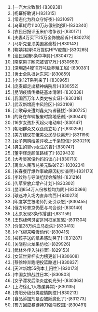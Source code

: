 
1. [一汽大众致歉]-[830938]
1. [杨幂好敢说]-[831315]
1. [常态化为群众守好夜]-[831097]
1. [乌军耗尽1100万苏俄制炮弹]-[830340]
1. [农民日报评玉米价格争议]-[830171]
1. [夫妻4万买下25万金饰被起诉]-[830278]
1. [马斯克登顶美国富豪榜]-[830143]
1. [鞠婧祎捐50万提供HPV疫苗]-[830265]
1. [渔民误捕5条中华鲟]-[830472]
1. [南京男子网恋被骗17万]-[830689]
1. [深圳造4艘10万吨级养殖工船]-[830381]
1. [勇士全队抵达东京]-[830859]
1. [小米12T系列来了]-[830965]
1. [庞麦郎走出精神病院后]-[830552]
1. [昆明疫情传播链基本清晰]-[830338]
1. [我国百万年人类史被实证]-[830318]
1. [武汉新增高中风险区]-[830109]
1. [江歌母亲遭刘鑫支持者骚扰]-[830725]
1. [的哥在车辆报废时跪地感谢]-[830441]
1. [16岁女孩扑灭起火电动车]-[830147]
1. [朝阳群众又双叒叕立功了]-[830256]
1. [美方建议在俄美公民尽快离开]-[831196]
1. [女子网购给差评收上千条短信]-[830219]
1. [男生的胃vs女生的胃]-[830747]
1. [董宇辉走颜值路线了]-[829433]
1. [大考吴家俊约妈妈谈心]-[830713]
1. [离岸人民币兑美元跌破7.2]-[830234]
1. [长春餐厅爆炸事故原因初步查明]-[831173]
1. [李玟称与导演组误会解除]-[831216]
1. [传苹果放弃增产计划]-[830302]
1. [昆明654万人份核检均为阴]-[830366]
1. [球迷冲入场内直奔梅西]-[830273]
1. [印度学生被老师打死引众怒]-[830455]
1. [俄方称普京仍愿与乌会谈]-[830140]
1. [太原发现3条传播链]-[831159]
1. [王鹤棣何炅密逃同框家属感]-[831304]
1. [价值28万纯血马走失]-[830413]
1. [小飞棍来咯慢动作]-[830416]
1. [被孩子送的纸条感动哭了]-[831287]
1. [关晓彤火龙果仿妆]-[829926]
1. [武林外传入驻抖音]-[829153]
1. [女篮世界杯实力榜更新]-[830608]
1. [蔡徐坤奔跑吧投篮路透]-[830837]
1. [天津新增55例本土阳性]-[830173]
1. [中国女排战胜日本]-[830803]
1. [女子漂发后染炎症剃光头]-[830363]
1. [上海徐汇1人核酸异常]-[830135]
1. [贵阳分级分类疫情防控]-[830213]
1. [食品添加剂是否被妖魔化了]-[831273]
1. [警方回应暴徒持刀强闯校园]-[830491]